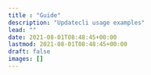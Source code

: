 ```yaml
---
title : "Guide"
description: "Updatecli usage examples"
lead: ""
date: 2021-08-01T08:48:45+00:00
lastmod: 2021-08-01T08:48:45+00:00
draft: false
images: []
---
```

